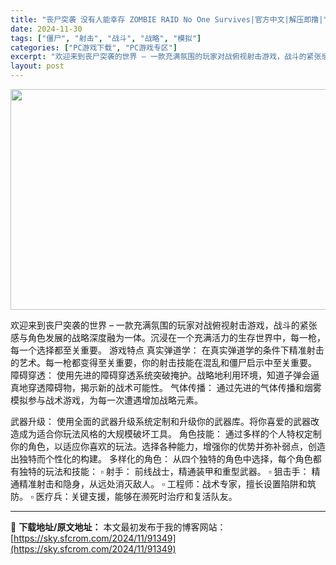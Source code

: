 ```yaml
---
title: "丧尸突袭 没有人能幸存 ZOMBIE RAID No One Survives|官方中文|解压即撸|"
date: 2024-11-30
tags: ["僵尸", "射击", "战斗", "战略", "模拟"]
categories: ["PC游戏下载", "PC游戏专区"]
excerpt: "欢迎来到丧尸突袭的世界 – 一款充满氛围的玩家对战俯视射击游戏，战斗的紧张感与角色发展的战略深度融为一体。沉浸在一个充满活力的生存世界中，每一枪，每一个选择都至关重要。 游戏特点 真实弹道学： 在真实弹道学的条件下精准射击的艺术。每一枪都变得至关重要，你的射击技能在混乱和僵尸启示中至关重要。 障碍穿&hellip;"
layout: post
---
```


<img class="aligncenter size-full wp-image-91328" src="https://sky.sfcrom.com/wp-content/uploads/2024/11/2024113013313455.webp" alt="" width="616" height="353" />

欢迎来到丧尸突袭的世界 – 一款充满氛围的玩家对战俯视射击游戏，战斗的紧张感与角色发展的战略深度融为一体。沉浸在一个充满活力的生存世界中，每一枪，每一个选择都至关重要。
游戏特点
真实弹道学：
在真实弹道学的条件下精准射击的艺术。每一枪都变得至关重要，你的射击技能在混乱和僵尸启示中至关重要。
障碍穿透：
使用先进的障碍穿透系统突破掩护。战略地利用环境，知道子弹会逼真地穿透障碍物，揭示新的战术可能性。
气体传播：
通过先进的气体传播和烟雾模拟参与战术游戏，为每一次遭遇增加战略元素。

武器升级：
使用全面的武器升级系统定制和升级你的武器库。将你喜爱的武器改造成为适合你玩法风格的大规模破坏工具。
角色技能：
通过多样的个人特权定制你的角色，以适应你喜欢的玩法。选择各种能力，增强你的优势并弥补弱点，创造出独特而个性化的构建。
多样化的角色：
从四个独特的角色中选择，每个角色都有独特的玩法和技能：
▫ 射手： 前线战士，精通装甲和重型武器。
▫ 狙击手： 精通精准射击和隐身，从远处消灭敌人。
▫ 工程师：战术专家，擅长设置陷阱和筑防。
▫ 医疗兵：关键支援，能够在濒死时治疗和复活队友。

---
📖 **下载地址/原文地址：** 本文最初发布于我的博客网站：[https://sky.sfcrom.com/2024/11/91349](https://sky.sfcrom.com/2024/11/91349)
